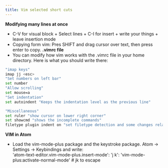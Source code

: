 ```yaml
---
title: Vim selected short cuts
---
```

**Modifying many lines at once**
- C-V for visual block + Select lines + C-I for insert + write your things + leave insertion mode
- Copying form vim: Pres SHIFT and drag cursor over text, then press enter to copy.
**.vimrc file**
- You can modify how vim works with the .vimrc file in your home directory. Here is what you should write there:  
```bash
"imap keys"
imap jj <esc>
"Set numbers on left bar"
set number
"Allow scrolling"
set mouse=a
"Set indentation"
set autoindent "Keeps the indentation level as the previous line"

"Miscellaneous"
set ruler "show cursor on lower right corner"
set showcmd "shows the incomplete commands"
filetype plugin indent on "set filetype detection and some changes related to that"
```

**VIM in Atom**  
- Load the vim-mode-plus package and the keystroke package.
Atom -> Settings -> Keybindings and write:  
'atom-text-editor.vim-mode-plus.insert-mode':
  'j k': 'vim-mode-plus:activate-normal-mode' # jk to escape
